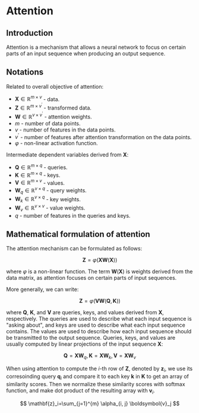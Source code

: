 # Attention

## Introduction

Attention is a mechanism that allows a neural network to focus on certain parts of an input sequence when producing an output sequence.

## Notations

Related to overall objective of attention:

- $\mathbf{X} \in \mathbb{R}^{m \times v}$ -  data.
- $\mathbf{Z} \in \mathbb{R}^{m \times v^{\prime}}$ - transformed data.
- $\mathbf{W} \in \mathbb{R}^{v \times v^{\prime}}$ - attention weights.
- $m$ - number of data points.
- $v$ - number of features in the data points.
- $v^{\prime}$ - number of features after attention transformation on the data points.
- $\varphi$ - non-linear activation function.

Intermediate dependent variables derived from $\mathbf{X}$:

- $\mathbf{Q} \in \mathbb{R}^{m \times q}$ - queries.
- $\mathbf{K} \in \mathbb{R}^{m \times q}$ - keys.
- $\mathbf{V} \in \mathbb{R}^{m \times v}$ - values.
- $\mathbf{W}_q \in \mathbb{R}^{v \times q}$ - query weights.
- $\mathbf{W}_k \in \mathbb{R}^{v \times q}$ - key weights.
- $\mathbf{W}_v \in \mathbb{R}^{v \times v}$ - value weights.
- $q$ - number of features in the queries and keys.

## Mathematical formulation of attention

The attention mechanism can be formulated as follows:

$$
\mathbf{Z}=\varphi(\mathbf{XW}(\mathbf{X}))
$$

where $\varphi$ is a non-linear function. The term $\mathbf{W}(\mathbf{X})$ is weights derived from the data matrix, as attention focuses on certain parts of input sequences.

More generally, we can write:

$$
\mathbf{Z}=\varphi(\mathbf{V W}(\mathbf{Q}, \mathbf{K}))
$$

where $\mathbf{Q}$, $\mathbf{K}$, and $\mathbf{V}$ are queries, keys, and values derived from $\mathbf{X}$, respectively. The queries are used to describe what each input sequence is "asking about", and keys are used to describe what each input sequence contains. The values are used to describe how each input sequence should be transmitted to the output sequence. Queries, keys, and values are usually computed by linear projections of the input sequence $\mathbf{X}$:

$$
\mathbf{Q}=\mathbf{X}\mathbf{W}_q,
\mathbf{K}=\mathbf{X}\mathbf{W}_k,
\mathbf{V}=\mathbf{X}\mathbf{W}_v
$$

When using attention to compute the $i$-th row of $\mathbf{Z}$, denoted by $\boldsymbol{z}_i$, we use its corresoinding query $\boldsymbol{q}_i$ and compare it to each key $\boldsymbol{k}$ in $\mathbf{K}$ to get an array of similarity scores. Then we normalize these similarity scores with softmax function, and make dot product of the resulting array with $\boldsymbol{v}_i$.

$$
\mathbf{z}_i=\sum_{j=1}^{m} \alpha_{i, j} \boldsymbol{v}_j
$$